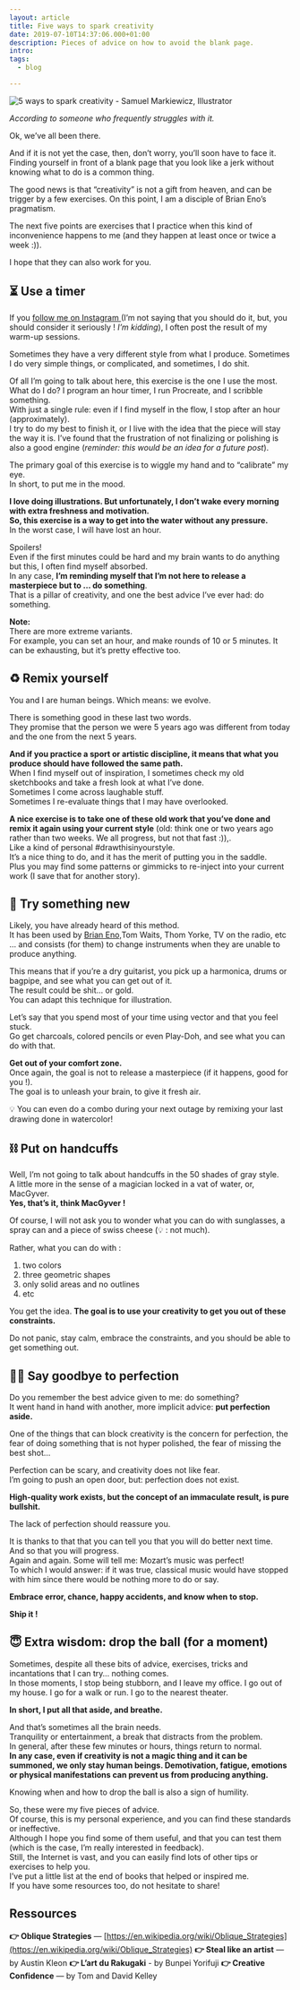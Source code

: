 ```yaml
---
layout: article
title: Five ways to spark creativity
date: 2019-07-10T14:37:06.000+01:00
description: Pieces of advice on how to avoid the blank page.
intro:
tags:
  - blog

---
```

![5 ways to spark creativity - Samuel Markiewicz, Illustrator](/assets/images/5-ways-to-spark-creativity.png "5 ways to spark creativity - Samuel Markiewicz, Illustrator")

_According to someone who frequently struggles with it._

Ok, we’ve all been there.

And if it is not yet the case, then, don’t worry, you’ll soon have to face it.
Finding yourself in front of a blank page that you look like a jerk without knowing what to do is a common thing.

The good news is that “creativity” is not a gift from heaven, and can be trigger by a few exercises.
On this point, I am a disciple of Brian Eno’s pragmatism.

The next five points are exercises that I practice when this kind of inconvenience happens to me (and they happen at least once or twice a week :)).

I hope that they can also work for you.

## ⏳ Use a timer

If you  [follow me on Instagram ](https://www.instagram.com/sammarkiewicz/) (I’m not saying that you should do it, but, you should consider it seriously ! _I’m kidding_), I often post the result of my warm-up sessions.

Sometimes they have a very different style from what I produce. Sometimes I do very simple things, or complicated, and sometimes, I do shit.

Of all I’m going to talk about here, this exercise is the one I use the most.
What do I do?
I program an hour timer, I run Procreate, and I scribble something.  
With just a single rule: even if I find myself in the flow, I stop after an hour (approximately).  
I try to do my best to finish it, or I live with the idea that the piece will stay the way it is.
I’ve found that the frustration of not finalizing or polishing is also a good engine (_reminder: this would be an idea for a future post_).

The primary goal of this exercise is to wiggle my hand and to “calibrate” my eye.  
In short, to put me in the mood.

**I love doing illustrations. But unfortunately, I don’t wake every morning with extra freshness and motivation.**  
**So, this exercise is a way to get into the water without any pressure.**  
In the worst case, I will have lost an hour.

Spoilers!  
Even if the first minutes could be hard and my brain wants to do anything but this, I often find myself absorbed.  
In any case, **I’m reminding myself that I’m not here to release a masterpiece but to … do something**.  
That is a pillar of creativity, and one the best advice I’ve ever had: do something.

**Note:**  
There are more extreme variants.  
For example, you can set an hour, and make rounds of 10 or 5 minutes. It can be exhausting, but it’s pretty effective too.

## ♻️ Remix yourself

You and I are human beings. Which means: we evolve.

There is something good in these last two words.  
They promise that the person we were 5 years ago was different from today and the one from the next 5 years.

**And if you practice a sport or artistic discipline, it means that what you produce should have followed the same path.**  
When I find myself out of inspiration, I sometimes check my old sketchbooks and take a fresh look at what I’ve done.  
Sometimes I come across laughable stuff.  
Sometimes I re-evaluate things that I may have overlooked.

**A nice exercise is to take one of these old work that you’ve done and remix it again using your current style** (old: think one or two years ago rather than two weeks. We all progress, but not that fast :)),.  
Like a kind of personal #drawthisinyourstyle.  
It’s a nice thing to do, and it has the merit of putting you in the saddle.  
Plus you may find some patterns or gimmicks to re-inject into your current work (I save that for another story).

## 🎒 Try something new

Likely, you have already heard of this method.  
It has been used by  [Brian Eno,](https://en.wikipedia.org/wiki/Oblique_Strategies)Tom Waits, Thom Yorke, TV on the radio, etc … and consists (for them) to change instruments when they are unable to produce anything.

This means that if you’re a dry guitarist, you pick up a harmonica, drums or bagpipe, and see what you can get out of it.  
The result could be shit… or gold.  
You can adapt this technique for illustration.

Let’s say that you spend most of your time using vector and that you feel stuck.  
Go get charcoals, colored pencils or even Play-Doh, and see what you can do with that.

**Get out of your comfort zone.**  
Once again, the goal is not to release a masterpiece (if it happens, good for you !).  
The goal is to unleash your brain, to give it fresh air.

💡 You can even do a combo during your next outage by remixing your last drawing done in watercolor!

## ⛓ Put on handcuffs

Well, I’m not going to talk about handcuffs in the 50 shades of gray style.  
A little more in the sense of a magician locked in a vat of water, or, MacGyver.  
**Yes, that’s it, think MacGyver !**

Of course, I will not ask you to wonder what you can do with sunglasses, a spray can and a piece of swiss cheese (💡 : not much).

Rather, what you can do with :

1. two colors
2. three geometric shapes
3. only solid areas and no outlines
4. etc

You get the idea.
**The goal is to use your creativity to get you out of these constraints.**

Do not panic, stay calm, embrace the constraints, and you should be able to get something out.

## 👋🖕 Say goodbye to perfection

Do you remember the best advice given to me: do something?  
It went hand in hand with another, more implicit advice: **put perfection aside.**

One of the things that can block creativity is the concern for perfection, the fear of doing something that is not hyper polished, the fear of missing the best shot…

Perfection can be scary, and creativity does not like fear.  
I’m going to push an open door, but: perfection does not exist.

**High-quality work exists, but the concept of an immaculate result, is pure bullshit.**

The lack of perfection should reassure you.

It is thanks to that that you can tell you that you will do better next time.  
And so that you will progress.  
Again and again.
Some will tell me: Mozart’s music was perfect!  
To which I would answer: if it was true, classical music would have stopped with him since there would be nothing more to do or say.

**Embrace error, chance, happy accidents, and know when to stop.**

**Ship it !**

## 😇 Extra wisdom: drop the ball (for a moment)

Sometimes, despite all these bits of advice, exercises, tricks and incantations that I can try… nothing comes.  
In those moments, I stop being stubborn, and I leave my office. I go out of my house. I go for a walk or run. I go to the nearest theater.

**In short, I put all that aside, and breathe.**

And that’s sometimes all the brain needs.  
Tranquility or entertainment, a break that distracts from the problem.  
In general, after these few minutes or hours, things return to normal.  
**In any case, even if creativity is not a magic thing and it can be summoned, we only stay human beings. Demotivation, fatigue, emotions or physical manifestations can prevent us from producing anything.**

Knowing when and how to drop the ball is also a sign of humility.

So, these were my five pieces of advice.  
Of course, this is my personal experience, and you can find these standards or ineffective.  
Although I hope you find some of them useful, and that you can test them (which is the case, I’m really interested in feedback).  
Still, the Internet is vast, and you can easily find lots of other tips or exercises to help you.  
I’ve put a little list at the end of books that helped or inspired me.  
If you have some resources too, do not hesitate to share!

## Ressources

**👉 Oblique Strategies** —  [https://en.wikipedia.org/wiki/Oblique_Strategies](https://en.wikipedia.org/wiki/Oblique_Strategies)
**👉 Steal like an artist** — by Austin Kleon
**👉 L’art du Rakugaki** - by Bunpei Yorifuji
**👉 Creative Confidence** — by Tom and David Kelley
